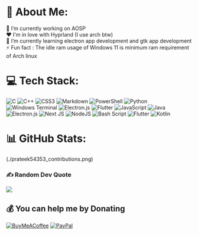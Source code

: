 # 💫 About Me:
🔭 I’m currently working on AOSP<br>❤️ I'm in love with Hyprland (I use arch btw)<br>🌱 I’m currently learning electron app development and gtk app development<br>⚡ Fun fact : The idle ram usage of Windows 11 is minimum ram requirement of Arch linux<br>


# 💻 Tech Stack:
![C](https://img.shields.io/badge/c-%2300599C.svg?style=flat-square&logo=c&logoColor=white) ![C++](https://img.shields.io/badge/c++-%2300599C.svg?style=flat-square&logo=c%2B%2B&logoColor=white) ![CSS3](https://img.shields.io/badge/css3-%231572B6.svg?style=flat-square&logo=css3&logoColor=white) ![Markdown](https://img.shields.io/badge/markdown-%23000000.svg?style=flat-square&logo=markdown&logoColor=white) ![PowerShell](https://img.shields.io/badge/PowerShell-%235391FE.svg?style=flat-square&logo=powershell&logoColor=white) ![Python](https://img.shields.io/badge/python-3670A0?style=flat-square&logo=python&logoColor=ffdd54) ![Windows Terminal](https://img.shields.io/badge/Windows%20Terminal-%234D4D4D.svg?style=flat-square&logo=windows-terminal&logoColor=white) ![Electron.js](https://img.shields.io/badge/Electron-191970?style=flat-square&logo=Electron&logoColor=white) ![Flutter](https://img.shields.io/badge/Flutter-%2302569B.svg?style=flat-square&logo=Flutter&logoColor=white) ![JavaScript](https://img.shields.io/badge/javascript-%23323330.svg?style=flat-square&logo=javascript&logoColor=%23F7DF1E) ![Java](https://img.shields.io/badge/java-%23ED8B00.svg?style=flat-square&logo=openjdk&logoColor=white) ![Electron.js](https://img.shields.io/badge/Electron-191970?style=flat-square&logo=Electron&logoColor=white) ![Next JS](https://img.shields.io/badge/Next-black?style=flat-square&logo=next.js&logoColor=white) ![NodeJS](https://img.shields.io/badge/node.js-6DA55F?style=flat-square&logo=node.js&logoColor=white) ![Bash Script](https://img.shields.io/badge/bash_script-%23121011.svg?style=flat-square&logo=gnu-bash&logoColor=white) ![Flutter](https://img.shields.io/badge/Flutter-%2302569B.svg?style=flat-square&logo=Flutter&logoColor=white) ![Kotlin](https://img.shields.io/badge/kotlin-%237F52FF.svg?style=flat-square&logo=kotlin&logoColor=white)
# 📊 GitHub Stats:
(./prateek54353_contributions.png)
### ✍️ Random Dev Quote
![](https://quotes-github-readme.vercel.app/api?type=horizontal&theme=radical)

  ## 💰 You can help me by Donating
  [![BuyMeACoffee](https://img.shields.io/badge/Buy%20Me%20a%20Coffee-ffdd00?style=for-the-badge&logo=buy-me-a-coffee&logoColor=black)](https://buymeacoffee.com/prateek.aish) [![PayPal](https://img.shields.io/badge/PayPal-00457C?style=for-the-badge&logo=paypal&logoColor=white)](https://paypal.me/prateekaish) 

  
<!-- Proudly created with GPRM ( https://gprm.itsvg.in ) -->
